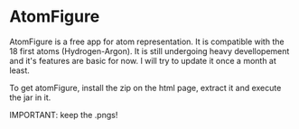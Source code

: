 # AtomFigure

AtomFigure is a free app for atom representation. It is compatible with the 18 first atoms (Hydrogen-Argon).
It is still undergoing heavy devellopement and it's features are basic for now. I will try to update it once a month at least.

To get atomFigure, install the zip on the html page, extract it and execute the jar in it. 

IMPORTANT: keep the .pngs!
